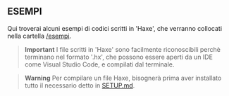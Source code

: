 ## ESEMPI
Qui troverai alcuni esempi di codici scritti in 'Haxe', che verranno collocati nella cartella [/esempi](./esempi).

> **Important**
> I file scritti in 'Haxe' sono facilmente riconoscibili perchè terminano nel formato '.hx', che possono essere aperti da un IDE come Visual Studio Code, e compilati dal terminale.

> **Warning**
> Per compilare un file Haxe, bisognerà prima aver installato tutto il necessario detto in [SETUP.md](./SETUP.md).
